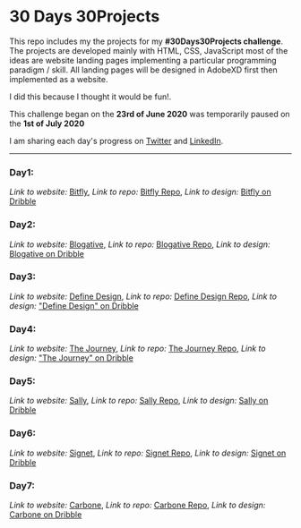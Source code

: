 # 30 Days 30Projects

This repo includes my the projects for my **#30Days30Projects challenge**. 
The projects are developed mainly with HTML, CSS, JavaScript most of the ideas are website landing pages implementing a particular programming paradigm / skill.
All landing pages will be designed in AdobeXD first then implemented as a website.

I did this because I thought it would be fun!.

This challenge began on the **23rd of June 2020** was temporarily paused on the **1st of July 2020** 

I am sharing each day's progress on [Twitter](https://twitter.com/dqve) and [LinkedIn](https://www.linkedin.com/in/david-ayo/).

<hr></hr>

### Day1: 
*Link to website:* [Bitfly](https://dqve.github.io/30-Days-30-Projects/Bitfly/),
*Link to repo:*    [Bitfly Repo](https://github.com/dqve/30-Days-30-Projects/tree/master/Bitfly),
*Link to design:*  [Bitfly on Dribble](https://dribbble.com/shots/12223327-Bitfly)

### Day2: 
*Link to website:* [Blogative](https://bit.ly/2Z294Jq),
*Link to repo:*    [Blogative Repo](https://github.com/dqve/30-Days-30-Projects/tree/master/Blogative),
*Link to design:*  [Blogative on Dribble](https://dribbble.com/shots/12262291-Blogative)

### Day3:
*Link to website:* [Define Design](https://dqve.github.io/30-Days-30-Projects/Define%20Design/),
*Link to repo:*    [Define Design Repo](https://github.com/dqve/30-Days-30-Projects/tree/master/Define%20Design),
*Link to design:*  ["Define Design" on Dribble](https://dribbble.com/shots/12300923-Define-Design)

### Day4:
*Link to website:* [The Journey](https://dqve.github.io/30-Days-30-Projects/The%20Journey/),
*Link to repo:*    [The Journey Repo](https://github.com/dqve/30-Days-30-Projects/tree/master/The%20Journey),
*Link to design:*  ["The Journey" on Dribble](https://dribbble.com/shots/12333601-The-Journey)

### Day5: 
*Link to website:* [Sally](https://dqve.github.io/30-Days-30-Projects/Sally/),
*Link to repo:*    [Sally Repo](https://github.com/dqve/30-Days-30-Projects/tree/master/Sally),
*Link to design:*  [Sally on Dribble](https://dribbble.com/shots/12481431-Sally)

### Day6:
*Link to website:* [Signet](https://dqve.github.io/30-Days-30-Projects/Sally/),
*Link to repo:*    [Signet Repo](https://github.com/dqve/30-Days-30-Projects/tree/master/Sally/),
*Link to design:*  [Signet on Dribble](https://dribbble.com/shots/12481431-Sally)

### Day7:
*Link to website:* [Carbone](https://dqve.github.io/30-Days-30-Projects/Carbone/),
*Link to repo:*    [Carbone Repo](https://github.com/dqve/30-Days-30-Projects/tree/master/Carbone/),
*Link to design:*  [Carbone on Dribble](https://dribbble.com/shots/12588412-Carbone)
